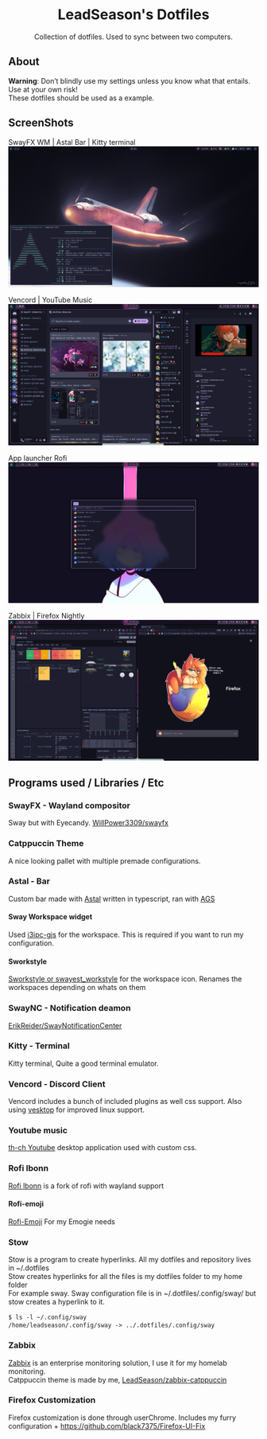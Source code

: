 <h1 align="center">LeadSeason's Dotfiles</h1>
<p align="center">Collection of dotfiles. Used to sync between two computers.</p>

## About
**Warning**: Don’t blindly use my settings unless you know what that entails.
Use at your own risk!  
These dotfiles should be used as a example.

## ScreenShots
<p align="center">
  <p>SwayFX WM | Astal Bar | Kitty terminal
    <img src="assets/1.png">
  </p>
  <p>Vencord | YouTube Music
    <img src="assets/2.png">
  </p>
  <p>App launcher Rofi
    <img src="assets/3.png">
  </p>
  <p>Zabbix | Firefox Nightly
  <img src="assets/4.png">
  </p>
</p>

## Programs used / Libraries / Etc
### SwayFX - Wayland compositor
Sway but with Eyecandy. [WillPower3309/swayfx](https://github.com/WillPower3309/swayfx)

### Catppuccin Theme
A nice looking pallet with multiple premade configurations.

### Astal - Bar
Custom bar made with [Astal](https://github.com/aylur/astal) written in typescript, ran with [AGS](https://github.com/Aylur/ags)

#### Sway Workspace widget
Used [i3ipc-gjs](https://github.com/acrisci/i3ipc-gjs/) for the workspace. This is required if you want to run my configuration.

#### Sworkstyle
[Sworkstyle or swayest_workstyle](https://github.com/Lyr-7D1h/swayest_workstyle/) for the workspace icon. Renames the workspaces depending on whats on them 

### SwayNC - Notification deamon
[ErikReider/SwayNotificationCenter](https://github.com/ErikReider/SwayNotificationCenter)

### Kitty - Terminal
Kitty terminal, Quite a good terminal emulator.

### Vencord - Discord Client
Vencord includes a bunch of included plugins as well css support. Also using [vesktop](https://github.com/Vencord/Vesktop) for improved linux support. 

### Youtube music
[th-ch Youtube](https://github.com/th-ch/youtube-music) desktop application used with custom css. 

### Rofi lbonn
[Rofi lbonn](https://github.com/lbonn/rofi) is a fork of rofi with wayland support

#### Rofi-emoji
[Rofi-Emoji](https://github.com/Mange/rofi-emoji) For my Emogie needs

### Stow
Stow is a program to create hyperlinks. All my dotfiles and repository lives in ~/.dotfiles  
Stow creates hyperlinks for all the files is my dotfiles folder to my home folder  
For example sway. Sway configuration file is in ~/.dotfiles/.config/sway/ but stow creates a hyperlink to it.
```
$ ls -l ~/.config/sway
/home/leadseason/.config/sway -> ../.dotfiles/.config/sway
``` 

### Zabbix
[Zabbix](https://www.zabbix.com/) is an enterprise monitoring solution, I use it for my homelab monitoring.  
Catppuccin theme is made by me, [LeadSeason/zabbix-catppuccin](https://github.com/LeadSeason/zabbix-catppuccin/)

### Firefox Customization
Firefox customization is done through userChrome. Includes my furry configuration + https://github.com/black7375/Firefox-UI-Fix
